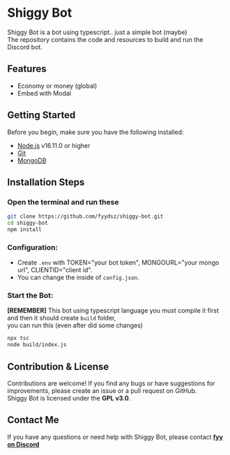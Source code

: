 # Shiggy Bot
Shiggy Bot is a bot using typescript.. just a simple bot (maybe)\
The repository contains the code and resources to build and run the Discord bot.

## Features

* Economy or money (global)
* Embed with Modal

## Getting Started
Before you begin, make sure you have the following installed:

- [Node.js](https://nodejs.org/en/) v16.11.0 or higher
- [Git](https://git-scm.com/downloads)
- [MongoDB](https://www.mongodb.com)

## Installation Steps
### **Open the terminal and run these**
```bash
git clone https://github.com/fyydsz/shiggy-bot.git
cd shiggy-bot
npm install
```

### **Configuration:**
- Create `.env` with TOKEN="your bot token", MONGOURL="your mongo url", CLIENTID="client id".
- You can change the inside of `config.json`.

### **Start the Bot:**

**[REMEMBER]** This bot using typescript language you must compile it first and then it should create `build` folder,\
you can run this (even after did some changes)
```bash
npx tsc
node build/index.js
```

## Contribution & License
Contributions are welcome! If you find any bugs or have suggestions for improvements, please create an issue or a pull request on GitHub.\
Shiggy Bot is licensed under the **GPL v3.0**.

## Contact Me
If you have any questions or need help with Shiggy Bot, please contact [**fyy on Discord**](https://discord.com/users/497748439770333184)